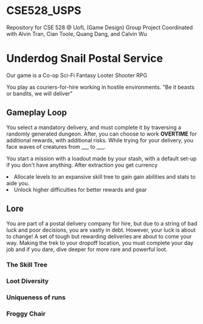 # CSE528_USPS
 Repository for CSE 528 @ UofL (Game Design)
 Group Project Coordinated with Alvin Tran, Cian Toole, Quang Dang, and Calvin Wu
 
<h1>Underdog Snail Postal Service</h1>
Our game is a Co-op Sci-Fi Fantasy Looter Shooter RPG 

You play as couriers-for-hire working in hostile environments.
"Be it beasts or bandits, we will deliver"

<h2>Gameplay Loop</h2>
You select a mandatory delivery, and must complete it by traversing a randomly generated dungeon. After, you can choose to work <b>OVERTIME</b> for additional rewards, with additional risks. While trying for your delivery, you face waves of creatures from ___ to ___.

You start a mission with a loadout made by your stash, with a default set-up if you don't have anything.
After extraction you get currency 
<li> Allocate levels to an expansive skill tree to gain gain abilities and stats to aide you.</li>
<li> Unlock higher difficulties for better rewards and gear</li>


<h2>Lore </h2>
You are part of a postal delivery company for hire, but due to a string of bad luck and poor decisions, you are vastly in debt.
However, your luck is about to change! A set of tough but rewarding deliveries are about to come your way. 
Making the trek to your dropoff location, you must complete your day job and if you dare, dive deeper for more rare and powerful loot.

<h3>The Skill Tree</h3>

<h3>Loot Diversity</h3>

<h3>Uniqueness of runs</h3>

<h3>Froggy Chair</h3>
